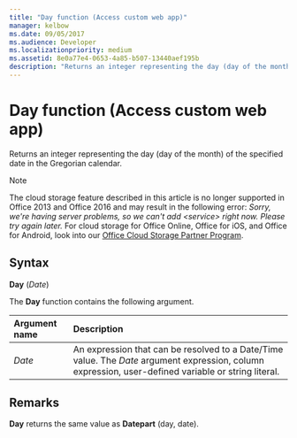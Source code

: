 ```yaml
---
title: "Day function (Access custom web app)" 
manager: kelbow
ms.date: 09/05/2017
ms.audience: Developer 
ms.localizationpriority: medium
ms.assetid: 8e0a77e4-0653-4a85-b507-13440aef195b
description: "Returns an integer representing the day (day of the month) of the specified date in the Gregorian calendar."
---
```


# Day function (Access custom web app)

Returns an integer representing the day (day of the month) of the specified date in the Gregorian calendar.
  
> [!NOTE]
> The cloud storage feature described in this article is no longer supported in Office 2013 and Office 2016 and may result in the following error:
> *Sorry, we're having server problems, so we can't add \<service\> right now. Please try again later.*
> For cloud storage for Office Online, Office for iOS, and Office for Android, look into our [Office Cloud Storage Partner Program](https://dev.office.com/programs/officecloudstorage).
  
## Syntax

**Day** (*Date*)
  
The **Day** function contains the following argument.
  
|**Argument name**|**Description**|
|:-----|:-----|
| *Date*  <br/> |An expression that can be resolved to a Date/Time value. The *Date*  argument expression, column expression, user-defined variable or string literal. |

## Remarks

**Day** returns the same value as **Datepart** (day, date).
  
